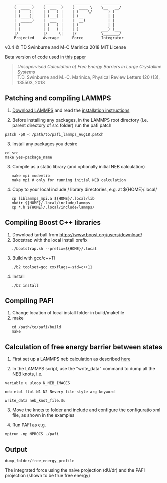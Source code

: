         _______      _______      _______     _________
        (  ____ )    (  ___  )    (  ____ \    \__   __/
        | (    )|    | (   ) |    | (    \/       ) (
        | (____)|    | (___) |    | (__           | |
        |  _____)    |  ___  |    |  __)          | |
        | (          | (   ) |    | (             | |
        | )          | )   ( |    | )          ___) (___
        |/           |/     \|    |/           \_______/
        Projected    Average      Force        Integrator


v0.4 :copyright: TD Swinburne and M-C Marinica 2018 MIT License



Beta version of code used in [this paper](https://journals.aps.org/prl/abstract/10.1103/PhysRevLett.120.135503)
> *Unsupervised Calculation of Free Energy Barriers in Large Crystalline Systems*   
> T.D. Swinburne and M.-C. Marinica, Physical Review Letters 120 (13), 135503, 2018



## Patching and compiling LAMMPS

1. [Download LAMMPS](http://lammps.sandia.gov/download.html) and read the [installation instructions](http://lammps.sandia.gov/doc/Section_start.html)

2. Before installing any packages, in the LAMMPS root directory (i.e. parent directory of src folder) run the pafi patch
```
patch -p0 < /path/to/pafi_lammps_Aug18.patch
```
3. Install any packages you desire
```
cd src
make yes-package_name
```
3. Compile as a static library (and optionally initial NEB calculation)
```
   make mpi mode=lib
   make mpi # only for running initial NEB calculation
```
4. Copy to your local include / library directories, e.g. at ${HOME}/.local/
```
   cp liblammps_mpi.a ${HOME}/.local/lib
   mkdir ${HOME}/.local/include/lammps
   cp *.h ${HOME}/.local/include/lammps/
```
## Compiling Boost C++ libraries
1. Download tarball from https://www.boost.org/users/download/
2. Bootstrap with the local install prefix
```
   ./bootstrap.sh --prefix=${HOME}/.local
```
3. Build with gcc/c++11
```
   ./b2 toolset=gcc cxxflags=-std=c++11
```
4. Install
```
   ./b2 install
```

## Compiling PAFI
1. Change location of local install folder in build/makefile
2. make
```
   cd /path/to/pafi/build
   make
```

## Calculation of free energy barrier between states

1. First set up a LAMMPS neb calculation as described [here](http://lammps.sandia.gov/doc/neb.html)

2. In the LAMMPS script, use the "write_data" command to dump all the NEB knots, i.e.
```
variable u uloop N_NEB_IMAGES

neb etol ftol N1 N2 Nevery file-style arg keyword

write_data neb_knot_file.$u
```
3. Move the knots to folder and include and configure the configuratio xml file, as shown in the examples

4. Run PAFI as e.g.
```
mpirun -np NPROCS ./pafi
```
## Output

``` 
dump_folder/free_energy_profile
```
The integrated force using the naive projection (dU/dr) and the PAFI projection (shown to be true free energy)

